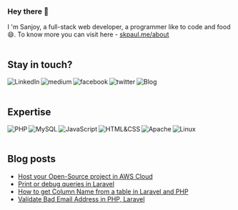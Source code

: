 ### Hey there 👋

I 'm Sanjoy, a full-stack web developer, a programmer like to code and food 😄. To know more you can visit here - [skpaul.me/about](https://skpaul.me/about)
<br>
<br>

## Stay in touch?

[<img align="left" alt="LinkedIn" src="https://img.shields.io/badge/linkedin-%230077B5.svg?&style=for-the-badge&logo=linkedin&logoColor=white" />](https://www.linkedin.com/in/skpaul82)
[<img align="left" alt="medium" src="https://img.shields.io/badge/medium-%f1f1f1f1.svg?&style=for-the-badge&logo=medium&logoColor=gray" />](https://skpaul82.medium.com/)
[<img align="left" alt="facebook" src="https://img.shields.io/badge/facebook-%231877F2.svg?&style=for-the-badge&logo=facebook&logoColor=white" />](https://www.facebook.com/LLTwithSKPaul)
[<img align="left" alt="twitter" src="https://img.shields.io/badge/twitter-%231DA1F2.svg?&style=for-the-badge&logo=twitter&logoColor=white" />](https://twitter.com/SanjoyKPaul)
[<img align="left" alt="Blog" src="https://img.shields.io/badge/blog-%44433322.svg?&style=for-the-badge&logo=Blog&logoColor=white" />](https://skpaul.me/blog)

<!-- [<img align="left" alt="stack-overflow" src="https://img.shields.io/badge/stack%20overflow-FE7A16?logo=stack-overflow&logoColor=white&style=for-the-badge" />](https://stackoverflow.com/users/5379437/mohammad-faisal) -->

<br>
<br>

## Expertise
<img align="left" alt="PHP" src="https://img.shields.io/badge/PHP-%230077B5.svg?&style=for-the-badge&logo=PHP&logoColor=white" /> 
<img align="left" alt="MySQL" src="https://img.shields.io/badge/MySQL-%230077B6.svg?&style=for-the-badge&logo=MySQL&logoColor=white" /> 
<img align="left" alt="JavaScript" src="https://img.shields.io/badge/JavaScript-%230077B7.svg?&style=for-the-badge&logo=JavaScript&logoColor=white" /> 
<img align="left" alt="HTML&CSS" src="https://img.shields.io/badge/HTML&CSS-%F00.svg?&style=for-the-badge&logo=HTML&CSS&logoColor=white" /> 
<img align="left" alt="Apache" src="https://img.shields.io/badge/Apache-%987655.svg?&style=for-the-badge&logo=Apache&logoColor=white" /> 
<img align="left" alt="Linux" src="https://img.shields.io/badge/Linux-%987654.svg?&style=for-the-badge&logo=Linux&logoColor=white" /> 

<br>
<br>

## Blog posts
<!-- BLOG-POST-LIST:START -->
- [Host your Open-Source project in AWS Cloud](https://skpaul82.medium.com/host-your-open-source-project-in-aws-cloud-3a5b5e0c6c0f?source=rss-1df4821e7a5b------2)
- [Print or debug queries in Laravel](https://skpaul82.medium.com/print-or-debug-queries-in-laravel-d803fbcb0d0?source=rss-1df4821e7a5b------2)
- [How to get Column Name from a table in Laravel and PHP](https://skpaul82.medium.com/how-to-get-column-name-from-a-table-in-laravel-and-php-adbe034bb3d5?source=rss-1df4821e7a5b------2)
- [Validate Bad Email Address in PHP, Laravel](https://skpaul82.medium.com/validate-bad-emails-in-php-laravel-e902d3a9d390?source=rss-1df4821e7a5b------2)
<!-- BLOG-POST-LIST:END -->


<!--
**skpaul82/skpaul82** is a ✨ _special_ ✨ repository because its `README.md` (this file) appears on your GitHub profile.

Here are some ideas to get you started:

- 🔭 I’m currently working on ...
- 🌱 I’m currently learning ...
- 👯 I’m looking to collaborate on ...
- 🤔 I’m looking for help with ...
- 💬 Ask me about ...
- 📫 How to reach me: ...
- 😄 Pronouns: ...
- ⚡ Fun fact: ...
-->
